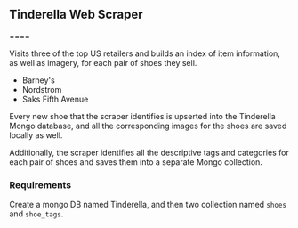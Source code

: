 ## Tinderella Web Scraper
====

Visits three of the top US retailers and builds an index of item information,
as well as imagery, for each pair of shoes they sell.

* Barney's
* Nordstrom
* Saks Fifth Avenue

Every new shoe that the scraper identifies is upserted into the Tinderella
Mongo database, and all the corresponding images for the shoes are saved
locally as well.

Additionally, the scraper identifies all the descriptive tags and categories
for each pair of shoes and saves them into a separate Mongo collection.


### Requirements
Create a mongo DB named Tinderella, and then two collection named `shoes` and
`shoe_tags`.

